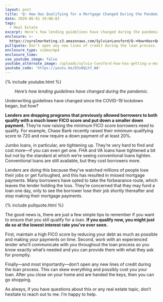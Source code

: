 ```yaml
---
layout: post
title: 'Q: How Has Qualifying for a Mortgage Changed During the Pandemic?'
date: 2020-06-01 19:08:03
tags:
  - Real Estate
excerpt: Here’s how lending guidelines have changed during the pandemic.
enclosure: >-
  https://vyralmarketing.s3.amazonaws.com/Sylvia+Lunsford/Q-+How+Has+Qualifying+for+a+Mortgage+Changed+During+the+Pandemic_.mp4
pullquote: Don’t open any new lines of credit during the loan process.
enclosure_type: video/mp4
enclosure_time:
use_youtube_image: false
youtube_alternate_image: /uploads/sylvia-lunsford-how-has-getting-a-mortgage-changed-yt.jpg
youtube_code: 'https://youtu.be/D3v8QLh7_WA'
---
```


{% include youtube.html %}

<p style="text-align: center;"><em>Here’s how lending guidelines have changed during the pandemic.</em></p>

Underwriting guidelines have changed since the COVID-19 lockdown began, but how?

**Lenders are dropping programs that previously allowed borrowers to both qualify with a much lower FICO score and put down a smaller down payment.** They’re now raising the minimum FICO score borrowers need to qualify. For example, Chase Bank recently raised their minimum qualifying score to 720 and now require a down payment of at least 20%.&nbsp;

Jumbo loans, in particular, are tightening up. They’re very hard to find and cost more—if you can even get one. FHA and VA loans have tightened a bit but not by the standard at which we’re seeing conventional loans tighten. Conventional loans are still available, but they cost borrowers more.&nbsp;

Lenders are doing this because they’ve watched millions of people lose their jobs or get furloughed, and this has resulted in missed mortgage payments. Many borrowers have opted to take the forbearance route, which leaves the lender holding the loss. They’re concerned that they may fund a loan one day, only to see the borrower lose their job shortly thereafter and stop making their mortgage payments.&nbsp;

{% include pullquote.html %}

The good news is, there are just a few simple tips to remember if you want to ensure that you still qualify for a loan. **If you qualify now, you might just do so at the lowest interest rate you’ve ever seen.&nbsp;**

First, maintain a high FICO score by reducing your debt as much as possible and making your payments on time. Second, work with an experienced lender who’ll communicate with you throughout the loan process so you know exactly what’s needed and you can provide them with what they ask for promptly.&nbsp;

Finally—and most importantly—don’t open any new lines of credit during the loan process. This can skew everything and possibly cost you your loan. After you close on your home and are handed the keys, then you can go shopping.&nbsp;

As always, if you have questions about this or any real estate topic, don’t hesitate to reach out to me. I’m happy to help.